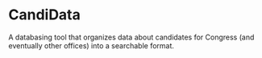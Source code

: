 # CandiData
A databasing tool that organizes data about candidates for Congress (and eventually other offices) into a searchable format.
